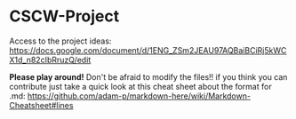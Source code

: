 # CSCW-Project
Access to the project ideas: 
https://docs.google.com/document/d/1ENG_ZSm2JEAU97AQBaiBCiRj5kWCX1d_n82cIbRruzQ/edit

**Please play around!**
Don't be afraid to modify the files!! if you think you can contribute just take a quick look at this cheat sheet about the format for .md: https://github.com/adam-p/markdown-here/wiki/Markdown-Cheatsheet#lines
